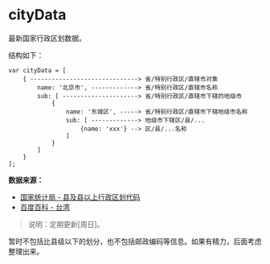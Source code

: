 cityData
========

最新国家行政区划数据。

结构如下：

	var cityData = [
		{ ------------------------------> 省/特别行政区/直辖市对象
			name: '北京市', -------------> 省/特别行政区/直辖市名称
			sub: [ ---------------------> 省/特别行政区/直辖市下辖的地级市
				{
					name: '东城区', -----> 省/特别行政区/直辖市下辖地级市名称
					sub: [ -------------> 地级市下辖区/县/...
						{name: 'xxx'} --> 区/县/...名称
					]
				}
			]
		}
	];

**数据来源：**

- [国家统计局 - 县及县以上行政区划代码](http://www.stats.gov.cn/tjsj/)
- [百度百科 - 台湾](http://baike.baidu.com/view/2200.htm?fr=wordsearch#5)

> 说明：定期更新[周日]。

暂时不包括比县级以下的划分，也不包括邮政编码等信息。如果有精力，后面考虑整理出来。